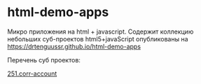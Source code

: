 # html-demo-apps

Микро приложения на html + javascript.
Содержит коллекцию небольших суб-проектов html5+javaScript
опубликованы на
https://drtenguussr.github.io/html-demo-apps

Перечень суб проектов:

[251.corr-account](251.corr-account/CorrAccCheck.html)
